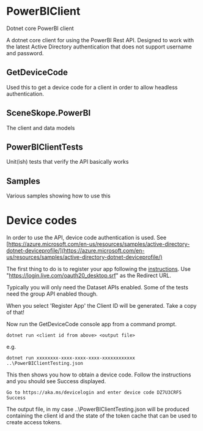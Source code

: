 # PowerBIClient
Dotnet core PowerBI client

A dotnet core client for using the PowerBI Rest API.
Designed to work with the latest Active Directory authentication that
does not support username and password.



## GetDeviceCode
Used this to get a device code for a client in order to allow headless
authentication.

## SceneSkope.PowerBI
The client and data models

## PowerBIClientTests
Unit(ish) tests that verify the API basically works

## Samples
Various samples showing how to use this


# Device codes
In order to use the API, device code authentication is used. See 
[https://azure.microsoft.com/en-us/resources/samples/active-directory-dotnet-deviceprofile/](https://azure.microsoft.com/en-us/resources/samples/active-directory-dotnet-deviceprofile/)

The first thing to do is to register your app following the [instructions](https://dev.powerbi.com/apps?type=native).
Use "https://login.live.com/oauth20_desktop.srf" as the Redirect URL.

Typically you will only need the Dataset APIs enabled. Some of the tests need the group API enabled though.

When you select 'Register App' the Client ID will be generated. Take a copy of that!

Now run the GetDeviceCode console app from a command prompt.

    dotnet run <client id from above> <output file>

e.g.

    dotnet run xxxxxxxx-xxxx-xxxx-xxxx-xxxxxxxxxxxx ..\PowerBIClientTesting.json

This then shows you how to obtain a device code. Follow the instructions and you should see Success displayed.

    Go to https://aka.ms/devicelogin and enter device code DZ7U3CRFS
    Success

The output file, in my case ..\PowerBIClientTesting.json will be produced containing the client id and the 
state of the token cache that can be used to create access tokens.










